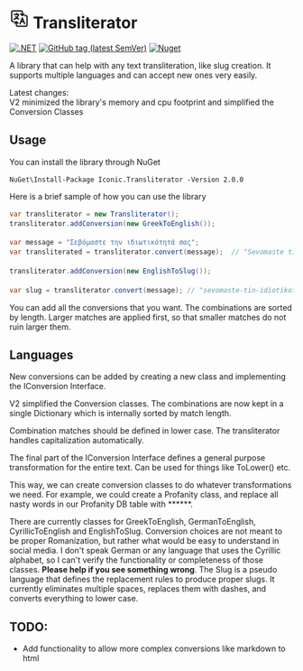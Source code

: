 # <img src="https://github.com/kastaniotis/Iconic.Transliterator/raw/master/Iconic.Transliterator/icon.png" style="width:35px; vertica-align:bottom;"> Transliterator

[![.NET](https://github.com/kastaniotis/Iconic.Transliterator/actions/workflows/dotnet.yml/badge.svg)](https://github.com/kastaniotis/Iconic.Transliterator/actions/workflows/dotnet.yml) 
[![GitHub tag (latest SemVer)](https://img.shields.io/github/v/tag/kastaniotis/Iconic.Transliterator?color=%2331c854&label=Version%20&sort=semver)](https://github.com/kastaniotis/Iconic.Transliterator/releases) 
[![Nuget](https://img.shields.io/nuget/v/Iconic.Transliterator)](https://www.nuget.org/packages/Iconic.Transliterator/)

A library that can help with any text transliteration, like slug creation.
It supports multiple languages and can accept new ones very easily.

Latest changes:  
V2 minimized the library's memory and cpu footprint and simplified the Conversion Classes

## Usage

You can install the library through NuGet

```
NuGet\Install-Package Iconic.Transliterator -Version 2.0.0
```

Here is a brief sample of how you can use the library

``` c#
var transliterator = new Transliterator();
transliterator.addConversion(new GreekToEnglish());

var message = "Σεβόμαστε την ιδιωτικότητά σας";
var transliterated = transliterator.convert(message);  // "Sevomaste tin idiotikotita sas"

transliterator.addConversion(new EnglishToSlug());

var slug = transliterator.convert(message); // "sevomaste-tin-idiotikotita-sas"
```

You can add all the conversions that you want. The combinations are sorted by length. Larger matches are applied first, so that smaller matches do not 
ruin larger them.

## Languages

New conversions can be added by creating a new class and implementing the IConversion Interface.

V2 simplified the Conversion classes. The combinations are now kept in a single Dictionary which is internally sorted by match length.

Combination matches should be defined in lower case. The transliterator handles capitalization automatically.

The final part of the IConversion Interface defines a general purpose transformation for the entire text. Can be used for things like ToLower() etc.

This way, we can create conversion classes to do whatever transformations we need.
For example, we could create a Profanity class, and replace all nasty words in our Profanity DB table with ******.

There are currently classes for GreekToEnglish, GermanToEnglish, CyrillicToEnglish and EnglishToSlug.
Conversion choices are not meant to be proper Romanization, but rather what would be easy to understand in social
media. 
I don't speak German or any language that uses the Cyrillic alphabet, so I can't verify the functionality or completeness of those classes. 
**Please help if you see something wrong**.
The Slug is a pseudo language that defines the replacement rules to produce proper slugs. It currently eliminates multiple spaces, replaces them with dashes, and converts everything to lower case.

## TODO:

- Add functionality to allow more complex conversions like markdown to html
